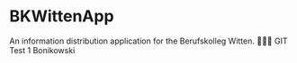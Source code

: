 # BKWittenApp
An information distribution application for the Berufskolleg Witten. 🏫📝📱
GIT Test 1 Bonikowski